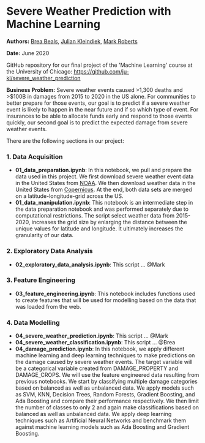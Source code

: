 # Severe Weather Prediction with Machine Learning

**Authors:** [Brea Beals](https://github.com/brbeals/), [Julian Kleindiek](https://github.com/ju-kl/), [Mark Roberts](https://github.com/markfroberts99/)

**Date:** June 2020

GitHub repository for our final project of the 'Machine Learning' course at the University of Chicago: https://github.com/ju-kl/severe_weather_prediction

**Business Problem:** Severe weather events caused >1,300 deaths and >$100B in damages from 2015 to 2020 in the US alone. For communities to better prepare for those events, our goal is to predict if a severe weather event is likely to happen in the near future and if so which type of event. For insurances to be able to allocate funds early and respond to those events quickly, our second goal is to predict the expected damage from severe weather events.

There are the following sections in our project:

### 1. Data Acquisition
- **01_data_preparation.ipynb**: In this notebook, we pull and prepare the data used in this project. We first download severe weather event data in the United States from [NOAA](https://www1.ncdc.noaa.gov/pub/data/swdi/stormevents/csvfiles/). We then download weather data in the United States from [Copernicus](https://cds.climate.copernicus.eu/cdsapp#!/dataset/reanalysis-era5-pressure-levels?tab=overview). At the end, both data sets are merged on a latitude-longitude-grid across the US.
- **01_data_manipulation.ipynb**: This notebook is an intermediate step in the data preparation notebook and was performed separately due to computational restrictions. The script select weather data from 2015-2020, increases the grid size by enlarging the distance between the unique values for latitude and longitude. It ultimately increases the granularity of our data.

### 2. Exploratory Data Analysis
- **02_exploratory_data_analysis.ipynb**: This script ... @Mark

### 3. Feature Engineering
- **03_feature_engineering.ipynb**: This notebook includes functions used to create features that will be used for modelling based on the data that was loaded from the web.

### 4. Data Modelling
- **04_severe_weather_prediction.ipynb**: This script ... @Mark
- **04_severe_weather_classification.ipynb**: This script ... @Brea
- **04_damage_prediction.ipynb**: In this notebook, we apply different machine learning and deep learning techniques to make predictions on the damage caused by severe weather events. The target variable will be a categorical variable created from DAMAGE_PROPERTY and DAMAGE_CROPS. We will use the feature engineered data resulting from previous notebooks. We start by classifying multiple damage categories based on balanced as well as unbalanced data. We apply models such as SVM, KNN, Decision Trees, Random Forests, Gradient Boosting, and Ada Boosting and compare their performance respectively.  We then limit the number of classes to only 2 and again make classifications based on balanced as well as unbalanced data. We apply deep learning techniques such as Artificial Neural Networks and benchmark them against machine learning models such as Ada Boosting and Gradient Boosting.
